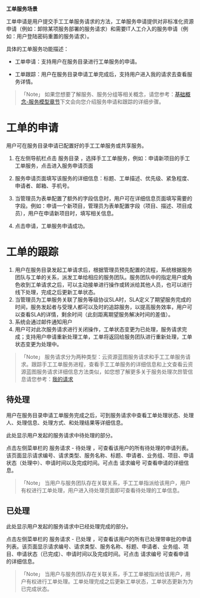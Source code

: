 

**工单服务场景**


工单申请是用户提交手工工单服务请求的方法，工单服务申请提供对非标准化资源申请（例如：卸除某项服务部署的服务请求）和需要IT人工介入的服务申请（例如：用户登陆密码重置的服务请求）。

具体的工单服务功能描述：

+ 工单申请：支持用户在服务目录进行工单服务的申请。

+ 工单跟踪：用户在服务目录申请工单完成后，支持用户进入我的请求去查看服务详情。

> 「Note」   如果您想要了解服务、服务分组等相关概念，请您参考：[基础概念-服务模型章节](https://cloudchef.github.io/doc/foundationConcepts/04服务目录/)下文会向您介绍服务申请和跟踪的详细步骤。


# 工单的申请


用户可在服务目录申请已配置好的手工工单服务或共享服务。

1.  在左侧导航栏点击 服务目录 ，选择手工工单服务，例如：申请新项目的手工工单服务，点击进入服务申请页面

2.  服务申请页面填写该服务的详细信息：标题、工单描述、优先级、紧急程度、申请者、邮箱、手机号。

3. 当管理员为表单配置了额外的字段信息时，用户可在详细信息页面填写需要的字段。例如：申请一个新项目，管理员为表单配置字段（项目、描述、项目成员），用户在申请新项目时，填写相关信息。

4.  点击申请，工单服务申请成功。

# 工单的跟踪 


1. 用户在服务目录发起工单请求后，根据管理员预先配置的流程，系统根据服务团队与工单的关系，派发工单给相应的服务团队。服务团队中的指定用户或角色收到工单请求之后，可以主动接单进行操作或转派给其他人员，也可以进行线下处理，完成之后更新工单状态。
2. 当管理员为工单服务关联了服务等级协议SLA时，SLA定义了期望服务完成的时间，服务发起者与受理人都可以及时的追踪服务，以提高服务效率，用户可以查看SLA的详情，剩余时间（此刻距离期望服务解决时间的差值）。
3. 系统会通过邮件通知用户
4. 用户可对此次服务请求进行关闭操作，工单状态变更为已处理，服务请求完成；支持用户申请重新处理工单，工单将返回给服务团队进行重新处理，工单状态变更为处理中。


> 「Note」   服务请求分为两种类型：云资源蓝图服务请求和手工工单服务请求。跟踪手工工单服务进程，查看手工工单服务的详细信息和上文查看云资源蓝图服务请求详细信息方法类似，如您想了解更多关于服务处理次昂管信息请您参考：[我的请求](https://cloudchef.github.io/doc/AdminDoc/08工单服务管理/#我的请求)

## 待处理

用户在服务目录申请工单服务完成之后，可到服务请求中查看工单处理状态、处理人、处理信息、处理方式、和处理结果等详细信息。

此处显示用户发起的服务请求中待处理的部分。

点击左侧菜单栏的 服务请求 - 待处理 ，可查看该用户的所有待处理的申请列表。该页面显示请求编号、请求类型、服务名称、标题、申请者、业务组、项目、申请状态（处理中）、申请时间以及完成时间。可点击 请求编号 可查看申请的详细信息。

> 「Note」 当用户与服务团队存在关联关系，手工工单指派给该用户，用户有权进行工单处理，用户进入待处理页面即可查看待处理的工单信息。

## 已处理

此处显示用户发起的服务请求中已经处理完成的部分。

点击左侧菜单栏的 服务请求 - 已处理 ，可查看该用户的所有已处理带审批的申请列表。该页面显示请求编号、请求类型、服务名称、标题、申请者、业务组、项目、申请状态（已完成）、申请时间以及完成时间。可点击 请求编号 可查看申请的详细信息。

> 「Note」 当用户与服务团队存在关联关系，手工工单被指派给该用户，用户有权进行工单处理。工单处理完成之后更新工单状态，工单状态更新为为已完成状态。
